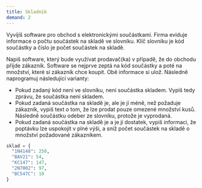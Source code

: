 ```yaml
---
title: Skladník
demand: 2
---
```


Vyvíjíš software pro obchod s elektronickými součástkami. Firma eviduje informace o počtu součástek na skladě ve slovníku. Klíč slovníku je kód součástky a číslo je počet součástek na skladě.

Napiš software, který bude využívat prodavač(ka) v případě, že do obchodu přijde zákazník. Software se nejprve zeptá na kód součástky a poté na množství, které si zákazník chce koupit. Obě informace si ulož. Následně naprogramuj následující varianty:

* Pokud zadaný kód není ve slovníku, není součástka skladem. Vypiš tedy zprávu, že součástka není skladem.
* Pokud zadaná součástka na skladě je, ale je jí méně, než požaduje zákazník, vypiš text o tom, že lze prodat pouze omezené množství kusů. Následně součástku odeber ze slovníku, protože je vyprodaná.
* Pokud zadaná součástka na skladě je a je jí dostatek, vypiš informaci, že poptávku lze uspokojit v plné výši, a sniž počet součástek na skladě o množství požadované zákazníkem.

```python
sklad = {
  "1N4148": 250,
  "BAV21": 54,
  "KC147": 147,
  "2N7002": 97,
  "BC547C": 10
}
```
